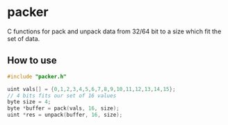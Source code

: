 # packer
C functions for pack and unpack data from 32/64 bit to a size which fit the set of data.

## How to use
```c
#include "packer.h"

uint vals[] = {0,1,2,3,4,5,6,7,8,9,10,11,12,13,14,15};
// 4 bits fits our set of 16 values
byte size = 4;
byte *buffer = pack(vals, 16, size);
uint *res = unpack(buffer, 16, size);
```
